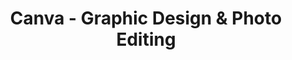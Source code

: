 ---
description: 三下两下做出招贴画。
layout: post
results:
- primaryGenreName: Productivity
  version: '1.0.3'
  artworkUrl100: http://a1930.phobos.apple.com/us/r30/Purple3/v4/fe/9f/c3/fe9fc33c-24fe-45c2-6813-dff93801165f/mzl.peiovsrg.png
  trackViewUrl: https://itunes.apple.com/cn/app/canva-graphic-design-photo/id897446215?mt=8&uo=4
  artworkUrl60: http://a1514.phobos.apple.com/us/r30/Purple1/v4/17/e8/93/17e89325-ab24-6466-e9ea-7a2e815ca010/Canva-AppIcon76x76_U007eipad.png
  minimumOsVersion: '7.0'
  sellerName: Canva Pty Ltd
  supportedDevices:
  - iPadMini
  - iPadFourthGen4G
  - iPadThirdGen4G
  - iPadFourthGen
  - iPadMini4G
  - iPad2Wifi
  - iPad23G
  - iPadThirdGen
  genres:
  - 效率
  - 摄影与录像
  trackName: Canva - Graphic Design & Photo Editing
  description: "AMAZINGLY SIMPLE GRAPHIC DESIGN \nCreate beautiful designs
    with Canva. Choose from more than one million layouts, stock photographs
    and illustrations. Search for the best graphics, photos, and fonts then
    use Canva’s simple drag and drop tool to create a design. \n\n\"The Easiest
    to Use Design Program in the World”. \n—The Webbys \n\nBEAUTIFUL LAYOUTS\nChoose
    from hundreds of professionally designed layouts or create your own designs
    from scratch: \n\n⋆ Social Media \n⋆ Presentations \n⋆ Facebook Cover\n⋆
    Facebook Post\n⋆ Blog Graphic\n⋆ Twitter Post\n⋆ Poster\n⋆ Photo Collage\n⋆
    Pinterest Graphic\n⋆ Invitation\n⋆ Card\n⋆ Business Card\n⋆ Create a custom
    size\n\nONE MILLION IMAGES \nDesign with hundreds of free elements and
    fonts, or choose from our library of more than 1 million premium images.
    Use images on your iPad in your designs, or take photos on the go. \n\nPHOTO
    EDITING \nTake your photos to the next level with Canva’s stunningly simple
    photo editor. Present a consistent look and feel on social media and in
    your marketing materials. You can edit your photos using preset filters
    or get advanced with photo editing tools like brightness, contrast, saturation,
    tint, blur, x-process and vignette. With more than six quadrillion options,
    you’ll never be stuck for choice.\n\nCOLLABORATE AND PUBLISH\nCollaborate
    with clients and coworkers, then easily publish your design: \n\n⋆ As
    a PDF for professional print \n⋆ As a PNG for the web \n⋆ Save and share
    to Facebook, Twitter, Pinterest, Instagram and Google + \n\nIn just over
    a year, Canva users have already created more than 6 million designs.
    Canva has been featured in publications such as Techcrunch, Forbes, NBC,
    Mashable, The Next Web, and Lifehacker.\n\nGET IN TOUCH\nGot questions
    or comments? Get in touch by emailing support@canva.com. We're here to
    help!"
  price: 0
  trackId: 897446215
  releaseDate: '2014-10-15T10:23:37Z'
  advisories: &a []
  screenshotUrls: *a
  artistViewUrl: https://itunes.apple.com/cn/artist/canva/id897446218?uo=4
  primaryGenreId: 6007
  userRatingCount: 13
  kind: software
  fileSizeBytes: '34022346'
  bundleId: com.canva.canvaeditor
  releaseNotes: 'What''s new:

    Link opening! Supported links will now open in the app.

    Small bug fixes.


    Coming up soon:

    Photo uploading bug fixes.

    Editor interface improvements and stability fixes.'
  sellerUrl: http://canva.com/ipad
  artistName: Canva
  trackCensoredName: Canva - Graphic Design & Photo Editing
  isGameCenterEnabled: false
  contentAdvisoryRating: 4+
  languageCodesISO2A:
  - EN
  trackContentRating: 4+
  features: *a
  averageUserRating: 4.5
  wrapperType: software
  artworkUrl512: http://a1930.phobos.apple.com/us/r30/Purple3/v4/fe/9f/c3/fe9fc33c-24fe-45c2-6813-dff93801165f/mzl.peiovsrg.png
  formattedPrice: 免费
  artistId: 897446218
  genreIds:
  - '6007'
  - '6008'
  currency: CNY
  ipadScreenshotUrls:
  - http://a2.mzstatic.com/us/r30/Purple5/v4/8f/59/c9/8f59c936-fff3-aa57-feba-af03b0120c68/screen480x480.jpeg
  - http://a2.mzstatic.com/us/r30/Purple5/v4/fd/59/b2/fd59b2aa-4816-35ce-22c3-fdf3ff54590d/screen480x480.jpeg
  - http://a2.mzstatic.com/us/r30/Purple3/v4/49/8d/59/498d594a-38f1-61fc-858f-37ce8b3c8db4/screen480x480.jpeg
  - http://a4.mzstatic.com/us/r30/Purple5/v4/d6/2c/93/d62c930a-6577-b870-9b8e-239b4be7bb2e/screen480x480.jpeg
  - http://a3.mzstatic.com/us/r30/Purple5/v4/19/96/fa/1996fa88-cf00-c4d1-2b3d-93c1e356b28f/screen480x480.jpeg
category: 效率
tags: tag1
resultCount: 1
title: Canva - Graphic Design & Photo Editing

---